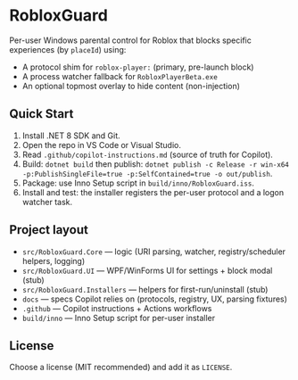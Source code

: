 # RobloxGuard

Per-user Windows parental control for Roblox that blocks specific experiences (by `placeId`) using:
- A protocol shim for `roblox-player:` (primary, pre-launch block)
- A process watcher fallback for `RobloxPlayerBeta.exe`
- An optional topmost overlay to hide content (non-injection)

## Quick Start
1. Install .NET 8 SDK and Git.
2. Open the repo in VS Code or Visual Studio.
3. Read `.github/copilot-instructions.md` (source of truth for Copilot).
4. Build: `dotnet build` then publish: `dotnet publish -c Release -r win-x64 -p:PublishSingleFile=true -p:SelfContained=true -o out/publish`.
5. Package: use Inno Setup script in `build/inno/RobloxGuard.iss`.
6. Install and test: the installer registers the per-user protocol and a logon watcher task.

## Project layout
- `src/RobloxGuard.Core` — logic (URI parsing, watcher, registry/scheduler helpers, logging)
- `src/RobloxGuard.UI` — WPF/WinForms UI for settings + block modal (stub)
- `src/RobloxGuard.Installers` — helpers for first-run/uninstall (stub)
- `docs` — specs Copilot relies on (protocols, registry, UX, parsing fixtures)
- `.github` — Copilot instructions + Actions workflows
- `build/inno` — Inno Setup script for per-user installer

## License
Choose a license (MIT recommended) and add it as `LICENSE`.
